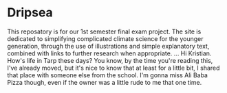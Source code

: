 # Dripsea

This reposatory is for our 1st semester final exam project. The site is dedicated to simplifying complicated climate science for the younger generation,
through the use of illustrations and simple explanatory text, combined with links to further research when appropriate. 
...
Hi Kristian. How's life in Tarp these days? You know, by the time you're reading this, I've already moved, but it's nice to know that at least for a little 
bit, I shared that place with someone else from the school. I'm gonna miss Ali Baba Pizza though, even if the owner was a little rude to me that one time.
